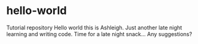 # hello-world
Tutorial repository
Hello world this is Ashleigh. Just another late night learning and writing code. 
Time for a late night snack...
Any suggestions?

